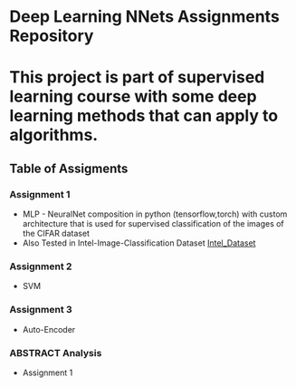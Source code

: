 # Deep Learning NNets Assignments Repository
# This project is part of supervised learning course with some deep learning methods that can apply to algorithms.
## Table of Assigments

### Assignment 1 
- MLP - NeuralNet composition in python (tensorflow,torch) with custom architecture that is used for supervised classification of the images of the CIFAR dataset
- Also Tested in Intel-Image-Classification Dataset [Intel_Dataset](https://www.kaggle.com/datasets/puneet6060/intel-image-classification)

### Assignment 2 
- SVM

### Assignment 3 
- Auto-Encoder

### ABSTRACT Analysis
* Assignment 1



